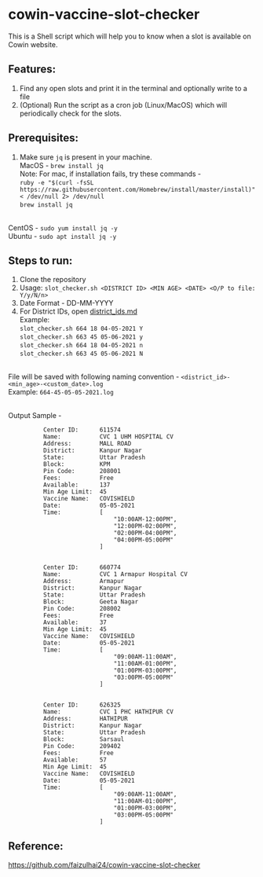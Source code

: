 # cowin-vaccine-slot-checker
This is a Shell script which will help you to know when a slot is available on Cowin website.

## Features:
1. Find any open slots and print it in the terminal and optionally write to a file
2. (Optional) Run the script as a cron job (Linux/MacOS) which will periodically check for the slots.

## Prerequisites:
1. Make sure ```jq``` is present in your machine.
<br />MacOS - ```brew install jq```
<br />Note: For mac, if installation fails, try these commands -
<br />```ruby -e "$(curl -fsSL https://raw.githubusercontent.com/Homebrew/install/master/install)" < /dev/null 2> /dev/null```
<br />```brew install jq```

<br />CentOS - ```sudo yum install jq -y```
<br />Ubuntu - ```sudo apt install jq -y```

## Steps to run:
1. Clone the repository
2. Usage: ```slot_checker.sh <DISTRICT ID> <MIN AGE> <DATE> <O/P to file: Y/y/N/n>```
3. Date Format - DD-MM-YYYY
4. For District IDs, open [district_ids.md](https://github.com/hiakki/covid_helper/blob/master/district_lists.md)
<br />Example: 
<br />```slot_checker.sh 664 18 04-05-2021 Y```
<br />```slot_checker.sh 663 45 05-06-2021 y```
<br />```slot_checker.sh 664 18 04-05-2021 n```
<br />```slot_checker.sh 663 45 05-06-2021 N```

<br />File will be saved with following naming convention - ```<district_id>-<min_age>-<custom_date>.log```
<br />Example: ```664-45-05-05-2021.log```

<br />Output Sample -

```
          Center ID:      611574
          Name:           CVC 1 UHM HOSPITAL CV
          Address:        MALL ROAD
          District:       Kanpur Nagar
          State:          Uttar Pradesh
          Block:          KPM
          Pin Code:       208001
          Fees:           Free
          Available:      137
          Min Age Limit:  45
          Vaccine Name:   COVISHIELD
          Date:           05-05-2021
          Time:           [
                              "10:00AM-12:00PM",
                              "12:00PM-02:00PM",
                              "02:00PM-04:00PM",
                              "04:00PM-05:00PM"
                          ]


          Center ID:      660774
          Name:           CVC 1 Armapur Hospital CV
          Address:        Armapur
          District:       Kanpur Nagar
          State:          Uttar Pradesh
          Block:          Geeta Nagar
          Pin Code:       208002
          Fees:           Free
          Available:      37
          Min Age Limit:  45
          Vaccine Name:   COVISHIELD
          Date:           05-05-2021
          Time:           [
                              "09:00AM-11:00AM",
                              "11:00AM-01:00PM",
                              "01:00PM-03:00PM",
                              "03:00PM-05:00PM"
                          ]


          Center ID:      626325
          Name:           CVC 1 PHC HATHIPUR CV
          Address:        HATHIPUR
          District:       Kanpur Nagar
          State:          Uttar Pradesh
          Block:          Sarsaul
          Pin Code:       209402
          Fees:           Free
          Available:      57
          Min Age Limit:  45
          Vaccine Name:   COVISHIELD
          Date:           05-05-2021
          Time:           [
                              "09:00AM-11:00AM",
                              "11:00AM-01:00PM",
                              "01:00PM-03:00PM",
                              "03:00PM-05:00PM"
                          ]
```

## Reference:
https://github.com/faizulhai24/cowin-vaccine-slot-checker
